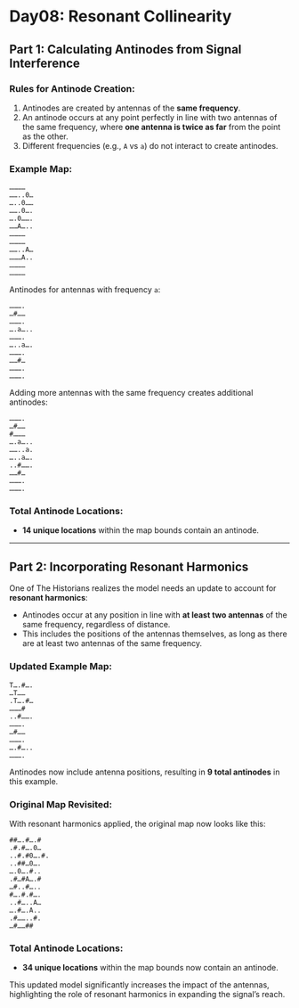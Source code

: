 # Day08: Resonant Collinearity

## Part 1: Calculating Antinodes from Signal Interference

### Rules for Antinode Creation:
1. Antinodes are created by antennas of the **same frequency**.
2. An antinode occurs at any point perfectly in line with two antennas of the same frequency, where **one antenna is twice as far** from the point as the other.
3. Different frequencies (e.g., `A` vs `a`) do not interact to create antinodes.

### Example Map:

```
…………
……..0…
…..0……
…….0….
….0…….
……A…..
…………
…………
……..A…
………A..
…………
…………
```

Antinodes for antennas with frequency `a`:

```
……….
…#……
……….
….a…..
……….
…..a….
……….
……#…
……….
……….
```

Adding more antennas with the same frequency creates additional antinodes:

```
……….
…#……
#………
….a…..
……..a.
…..a….
..#…….
……#…
……….
……….
```

### Total Antinode Locations:
- **14 unique locations** within the map bounds contain an antinode.

---

## Part 2: Incorporating Resonant Harmonics

One of The Historians realizes the model needs an update to account for **resonant harmonics**:
- Antinodes occur at any position in line with **at least two antennas** of the same frequency, regardless of distance.
- This includes the positions of the antennas themselves, as long as there are at least two antennas of the same frequency.

### Updated Example Map:

```
T….#….
…T……
.T….#…
………#
..#…….
……….
…#……
……….
….#…..
……….
```

Antinodes now include antenna positions, resulting in **9 total antinodes** in this example.

### Original Map Revisited:
With resonant harmonics applied, the original map now looks like this:

```
##….#….#
.#.#….0…
..#.#0….#.
..##…0….
….0….#..
.#…#A….#
…#..#…..
#….#.#….
..#…..A…
….#….A..
.#……..#.
…#……##
```

### Total Antinode Locations:
- **34 unique locations** within the map bounds now contain an antinode.

This updated model significantly increases the impact of the antennas, highlighting the role of resonant harmonics in expanding the signal’s reach.